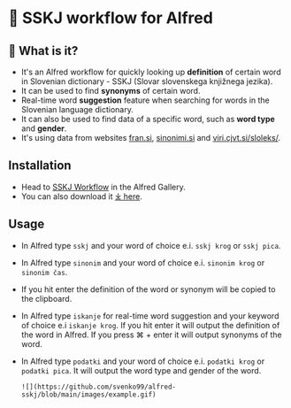 # 📖 SSKJ workflow for Alfred

## 🤔 What is it?

- It's an Alfred workflow for quickly looking up **definition** of certain word in Slovenian dictionary - SSKJ (Slovar slovenskega knjižnega jezika).
- It can be used to find **synonyms** of certain word.
- Real-time word **suggestion** feature when searching for words in the Slovenian language dictionary.
- It can also be used to find data of a specific word, such as **word type** and **gender**.
- It's using data from websites [fran.si](https://fran.si/), [sinonimi.si](https://sinonimi.si/) and [viri.cjvt.si/sloleks/](https://viri.cjvt.si/sloleks/slv/).

## Installation

- Head to [SSKJ Workflow](https://alfred.app/workflows/svenko99/sskj/) in the Alfred Gallery.
- You can also download it [⤓ here](https://github.com/svenko99/alfred-sskj/releases/latest/download/SSKJ.alfredworkflow).

## Usage

- In Alfred type `sskj` and your word of choice e.i. `sskj krog` or `sskj pica`.
- In Alfred type `sinonim` and your word of choice e.i. `sinonim krog` or `sinonim čas`.
- If you hit enter the definition of the word or synonym will be copied to the clipboard.
- In Alfred type `iskanje` for real-time word suggestion and your keyword of choice e.i `iskanje krog`. If you hit enter it will output the definition of the word in Alfred. If you press ⌘ + enter it will output synonyms of the word.
- In Alfred type `podatki` and your word of choice e.i. `podatki krog` or `podatki pica`. It will output the word type and gender of the word.

      ![](https://github.com/svenko99/alfred-sskj/blob/main/images/example.gif)
